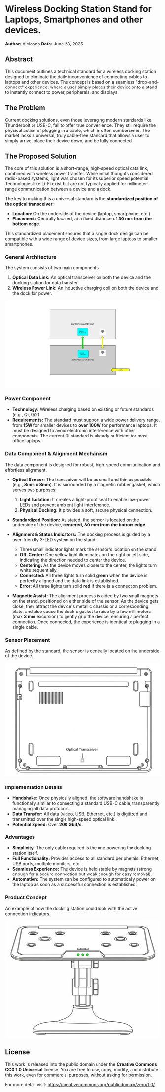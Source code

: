 # Wireless Docking Station Stand for Laptops, Smartphones and other devices.

**Author:** Aleloons
**Date:** June 23, 2025

## Abstract

This document outlines a technical standard for a wireless docking station designed to eliminate the daily inconvenience of connecting cables to laptops and other devices. The concept is based on a seamless "drop-and-connect" experience, where a user simply places their device onto a stand to instantly connect to power, peripherals, and displays.

## The Problem

Current docking solutions, even those leveraging modern standards like Thunderbolt or USB-C, fail to offer true convenience. They still require the physical action of plugging in a cable, which is often cumbersome. The market lacks a universal, truly cable-free standard that allows a user to simply arrive, place their device down, and be fully connected.

## The Proposed Solution

The core of this solution is a short-range, high-speed optical data link, combined with wireless power transfer. While initial thoughts considered radio-based systems, light was chosen for its superior speed potential. Technologies like Li-Fi exist but are not typically applied for millimeter-range communication between a device and a dock.

The key to making this a universal standard is the **standardized position of the optical transceiver**:
* **Location:** On the underside of the device (laptop, smartphone, etc.).
* **Placement:** Centrally located, at a fixed distance of **30 mm from the bottom edge**.

This standardized placement ensures that a single dock design can be compatible with a wide range of device sizes, from large laptops to smaller smartphones.

### General Architecture

The system consists of two main components:
1.  **Optical Data Link:** An optical transceiver on both the device and the docking station for data transfer.
2.  **Wireless Power Link:** An inductive charging coil on both the device and the dock for power.

![Architecture Diagram](docs/images/Diagram-wireless-docking.jpg)

### Power Component

* **Technology:** Wireless charging based on existing or future standards (e.g., Qi, Qi2).
* **Requirements:** The standard must support a wide power delivery range, from **15W** for smaller devices to **over 100W** for performance laptops. It must be designed to avoid electronic interference with other components. The current Qi standard is already sufficient for most office laptops.

### Data Component & Alignment Mechanism

The data component is designed for robust, high-speed communication and effortless alignment.

* **Optical Sensor:** The transceiver will be as small and thin as possible (e.g., **8mm x 8mm**). It is surrounded by a magnetic rubber gasket, which serves two purposes:
    1.  **Light Isolation:** It creates a light-proof seal to enable low-power LEDs and prevent ambient light interference.
    2.  **Physical Docking:** It provides a soft, secure physical connection.

* **Standardized Position:** As stated, the sensor is located on the underside of the device, **centered, 30 mm from the bottom edge**.

* **Alignment & Status Indicators:** The docking process is guided by a user-friendly 3-LED system on the stand:
    * Three small indicator lights mark the sensor's location on the stand.
    * **Off-Center:** One yellow light illuminates on the right or left side, indicating the direction needed to center the device.
    * **Centering:** As the device moves closer to the center, the lights turn white sequentially.
    * **Connected:** All three lights turn solid **green** when the device is perfectly aligned and the data link is established.
    * **Error:** All three lights turn solid **red** if there is a connection problem.

* **Magnetic Assist:** The alignment process is aided by two small magnets on the stand, positioned on either side of the sensor. As the device gets close, they attract the device's metallic chassis or a corresponding plate, and also cause the dock's gasket to raise by a few millimeters (max **3 mm** excursion) to gently grip the device, ensuring a perfect connection. Once connected, the experience is identical to plugging in a single cable.

### Sensor Placement

As defined by the standard, the sensor is centrally located on the underside of the device.

![Sensor placement on the laptop](docs/images/IA-Schema-laptop-sensor.png)

### Implementation Details

* **Handshake:** Once physically aligned, the software handshake is functionally similar to connecting a standard USB-C cable, transparently managing all data protocols.
* **Data Transfer:** All data (video, USB, Ethernet, etc.) is digitized and transmitted over the single high-speed optical link.
* **Potential Speed:** Over **200 Gbit/s**.

### Advantages

* **Simplicity:** The only cable required is the one powering the docking station itself.
* **Full Functionality:** Provides access to all standard peripherals: Ethernet, USB ports, multiple monitors, etc.
* **Seamless Experience:** The device is held stable by magnets (strong enough for a secure connection but weak enough for easy removal).
* **Automation:** The system can be configured to automatically power on the laptop as soon as a successful connection is established.

### Product Concept

An example of how the docking station could look with the active connection indicators.

![Docking station concept](docs/images/IA-Schema-laptop-wireless-dock.png)

## License

This work is released into the public domain under the **Creative Commons CC0 1.0 Universal** license. You are free to use, copy, modify, and distribute this work, even for commercial purposes, without asking for permission.

For more detail visit: https://creativecommons.org/publicdomain/zero/1.0/